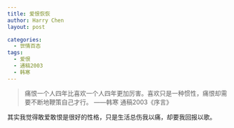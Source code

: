 ```yaml
---
title: 爱恨恢恢
author: Harry Chen
layout: post

categories:
  - 世情百态
tags:
  - 爱恨
  - 通稿2003
  - 韩寒
---
```


> 痛恨一个人四年比喜欢一个人四年更加厉害。喜欢只是一种惯性，痛恨却需要不断地鞭策自己才行。 ——韩寒 通稿2003《序言》

  其实我觉得敢爱敢恨是很好的性格，只是生活总伤我以痛，却要我回报以歌。
